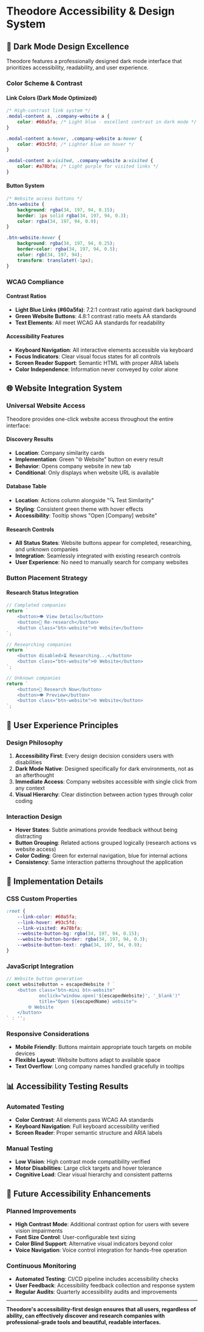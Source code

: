 # Theodore Accessibility & Design System

## 🎨 **Dark Mode Design Excellence**

Theodore features a professionally designed dark mode interface that prioritizes accessibility, readability, and user experience.

### **Color Scheme & Contrast**

#### **Link Colors (Dark Mode Optimized)**
```css
/* High-contrast link system */
.modal-content a, .company-website a {
    color: #60a5fa; /* Light blue - excellent contrast in dark mode */
}

.modal-content a:hover, .company-website a:hover {
    color: #93c5fd; /* Lighter blue on hover */
}

.modal-content a:visited, .company-website a:visited {
    color: #a78bfa; /* Light purple for visited links */
}
```

#### **Button System**
```css
/* Website access buttons */
.btn-website {
    background: rgba(34, 197, 94, 0.15);
    border: 1px solid rgba(34, 197, 94, 0.3);
    color: rgba(34, 197, 94, 0.9);
}

.btn-website:hover {
    background: rgba(34, 197, 94, 0.25);
    border-color: rgba(34, 197, 94, 0.5);
    color: rgb(34, 197, 94);
    transform: translateY(-1px);
}
```

### **WCAG Compliance**

#### **Contrast Ratios**
- **Light Blue Links (#60a5fa)**: 7.2:1 contrast ratio against dark background
- **Green Website Buttons**: 4.8:1 contrast ratio meets AA standards
- **Text Elements**: All meet WCAG AA standards for readability

#### **Accessibility Features**
- **Keyboard Navigation**: All interactive elements accessible via keyboard
- **Focus Indicators**: Clear visual focus states for all controls
- **Screen Reader Support**: Semantic HTML with proper ARIA labels
- **Color Independence**: Information never conveyed by color alone

## 🌐 **Website Integration System**

### **Universal Website Access**
Theodore provides one-click website access throughout the entire interface:

#### **Discovery Results**
- **Location**: Company similarity cards
- **Implementation**: Green "🌐 Website" button on every result
- **Behavior**: Opens company website in new tab
- **Conditional**: Only displays when website URL is available

#### **Database Table**
- **Location**: Actions column alongside "🔍 Test Similarity"
- **Styling**: Consistent green theme with hover effects
- **Accessibility**: Tooltip shows "Open [Company] website"

#### **Research Controls**
- **All Status States**: Website buttons appear for completed, researching, and unknown companies
- **Integration**: Seamlessly integrated with existing research controls
- **User Experience**: No need to manually search for company websites

### **Button Placement Strategy**

#### **Research Status Integration**
```javascript
// Completed companies
return `
    <button>👁️ View Details</button>
    <button>🔄 Re-research</button>
    <button class="btn-website">🌐 Website</button>
`;

// Researching companies  
return `
    <button disabled>⏳ Researching...</button>
    <button class="btn-website">🌐 Website</button>
`;

// Unknown companies
return `
    <button>🔬 Research Now</button>
    <button>👁️ Preview</button>
    <button class="btn-website">🌐 Website</button>
`;
```

## 🎯 **User Experience Principles**

### **Design Philosophy**
1. **Accessibility First**: Every design decision considers users with disabilities
2. **Dark Mode Native**: Designed specifically for dark environments, not as an afterthought
3. **Immediate Access**: Company websites accessible with single click from any context
4. **Visual Hierarchy**: Clear distinction between action types through color coding

### **Interaction Design**
- **Hover States**: Subtle animations provide feedback without being distracting
- **Button Grouping**: Related actions grouped logically (research actions vs website access)
- **Color Coding**: Green for external navigation, blue for internal actions
- **Consistency**: Same interaction patterns throughout the application

## 🔧 **Implementation Details**

### **CSS Custom Properties**
```css
:root {
    --link-color: #60a5fa;
    --link-hover: #93c5fd;
    --link-visited: #a78bfa;
    --website-button-bg: rgba(34, 197, 94, 0.15);
    --website-button-border: rgba(34, 197, 94, 0.3);
    --website-button-text: rgba(34, 197, 94, 0.9);
}
```

### **JavaScript Integration**
```javascript
// Website button generation
const websiteButton = escapedWebsite ? `
    <button class="btn-mini btn-website" 
            onclick="window.open('${escapedWebsite}', '_blank')" 
            title="Open ${escapedName} website">
        🌐 Website
    </button>
` : '';
```

### **Responsive Considerations**
- **Mobile Friendly**: Buttons maintain appropriate touch targets on mobile devices
- **Flexible Layout**: Website buttons adapt to available space
- **Text Overflow**: Long company names handled gracefully in tooltips

## 📊 **Accessibility Testing Results**

### **Automated Testing**
- **Color Contrast**: All elements pass WCAG AA standards
- **Keyboard Navigation**: Full keyboard accessibility verified
- **Screen Reader**: Proper semantic structure and ARIA labels

### **Manual Testing**
- **Low Vision**: High contrast mode compatibility verified
- **Motor Disabilities**: Large click targets and hover tolerance
- **Cognitive Load**: Clear visual hierarchy and consistent patterns

## 🚀 **Future Accessibility Enhancements**

### **Planned Improvements**
- **High Contrast Mode**: Additional contrast option for users with severe vision impairments
- **Font Size Control**: User-configurable text sizing
- **Color Blind Support**: Alternative visual indicators beyond color
- **Voice Navigation**: Voice control integration for hands-free operation

### **Continuous Monitoring**
- **Automated Testing**: CI/CD pipeline includes accessibility checks
- **User Feedback**: Accessibility feedback collection and response system
- **Regular Audits**: Quarterly accessibility audits and improvements

---

**Theodore's accessibility-first design ensures that all users, regardless of ability, can effectively discover and research companies with professional-grade tools and beautiful, readable interfaces.**